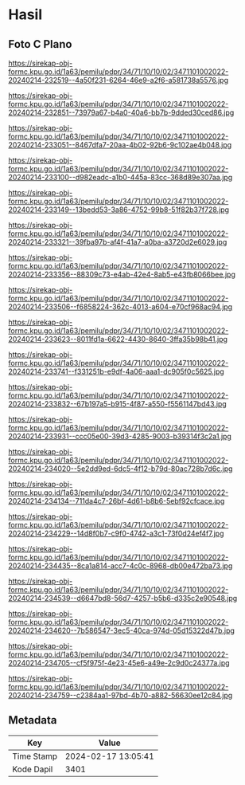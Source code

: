 # Hasil

## Foto C Plano

https://sirekap-obj-formc.kpu.go.id/1a63/pemilu/pdpr/34/71/10/10/02/3471101002022-20240214-232519--4a50f231-6264-46e9-a2f6-a581738a5576.jpg

https://sirekap-obj-formc.kpu.go.id/1a63/pemilu/pdpr/34/71/10/10/02/3471101002022-20240214-232851--73979a67-b4a0-40a6-bb7b-9dded30ced86.jpg

https://sirekap-obj-formc.kpu.go.id/1a63/pemilu/pdpr/34/71/10/10/02/3471101002022-20240214-233051--8467dfa7-20aa-4b02-92b6-9c102ae4b048.jpg

https://sirekap-obj-formc.kpu.go.id/1a63/pemilu/pdpr/34/71/10/10/02/3471101002022-20240214-233100--d982eadc-a1b0-445a-83cc-368d89e307aa.jpg

https://sirekap-obj-formc.kpu.go.id/1a63/pemilu/pdpr/34/71/10/10/02/3471101002022-20240214-233149--13bedd53-3a86-4752-99b8-51f82b37f728.jpg

https://sirekap-obj-formc.kpu.go.id/1a63/pemilu/pdpr/34/71/10/10/02/3471101002022-20240214-233321--39fba97b-af4f-41a7-a0ba-a3720d2e6029.jpg

https://sirekap-obj-formc.kpu.go.id/1a63/pemilu/pdpr/34/71/10/10/02/3471101002022-20240214-233356--88309c73-e4ab-42e4-8ab5-e43fb8066bee.jpg

https://sirekap-obj-formc.kpu.go.id/1a63/pemilu/pdpr/34/71/10/10/02/3471101002022-20240214-233506--f6858224-362c-4013-a604-e70cf968ac94.jpg

https://sirekap-obj-formc.kpu.go.id/1a63/pemilu/pdpr/34/71/10/10/02/3471101002022-20240214-233623--8011fd1a-6622-4430-8640-3ffa35b98b41.jpg

https://sirekap-obj-formc.kpu.go.id/1a63/pemilu/pdpr/34/71/10/10/02/3471101002022-20240214-233741--f331251b-e9df-4a06-aaa1-dc905f0c5625.jpg

https://sirekap-obj-formc.kpu.go.id/1a63/pemilu/pdpr/34/71/10/10/02/3471101002022-20240214-233832--67b197a5-b915-4f87-a550-f5561147bd43.jpg

https://sirekap-obj-formc.kpu.go.id/1a63/pemilu/pdpr/34/71/10/10/02/3471101002022-20240214-233931--ccc05e00-39d3-4285-9003-b39314f3c2a1.jpg

https://sirekap-obj-formc.kpu.go.id/1a63/pemilu/pdpr/34/71/10/10/02/3471101002022-20240214-234020--5e2dd9ed-6dc5-4f12-b79d-80ac728b7d6c.jpg

https://sirekap-obj-formc.kpu.go.id/1a63/pemilu/pdpr/34/71/10/10/02/3471101002022-20240214-234134--711da4c7-26bf-4d61-b8b6-5ebf92cfcace.jpg

https://sirekap-obj-formc.kpu.go.id/1a63/pemilu/pdpr/34/71/10/10/02/3471101002022-20240214-234229--14d8f0b7-c9f0-4742-a3c1-73f0d24ef4f7.jpg

https://sirekap-obj-formc.kpu.go.id/1a63/pemilu/pdpr/34/71/10/10/02/3471101002022-20240214-234435--8ca1a814-acc7-4c0c-8968-db00e472ba73.jpg

https://sirekap-obj-formc.kpu.go.id/1a63/pemilu/pdpr/34/71/10/10/02/3471101002022-20240214-234539--d6647bd8-56d7-4257-b5b6-d335c2e90548.jpg

https://sirekap-obj-formc.kpu.go.id/1a63/pemilu/pdpr/34/71/10/10/02/3471101002022-20240214-234620--7b586547-3ec5-40ca-974d-05d15322d47b.jpg

https://sirekap-obj-formc.kpu.go.id/1a63/pemilu/pdpr/34/71/10/10/02/3471101002022-20240214-234705--cf5f975f-4e23-45e6-a49e-2c9d0c24377a.jpg

https://sirekap-obj-formc.kpu.go.id/1a63/pemilu/pdpr/34/71/10/10/02/3471101002022-20240214-234759--c2384aa1-97bd-4b70-a882-56630ee12c84.jpg


## Metadata

| Key        | Value               |
| ---------- | ------------------- |
| Time Stamp | 2024-02-17 13:05:41 |
| Kode Dapil | 3401                |



